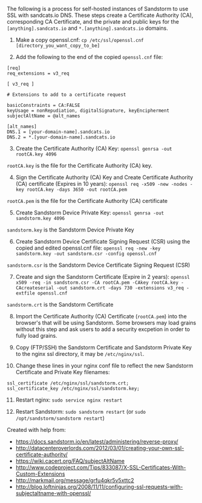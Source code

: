 The following is a process for self-hosted instances of Sandstorm to use SSL with sandcats.io DNS. These steps create a Certificate Authority (CA), corresponding CA Certificate, and the private and public keys for the `[anything].sandcats.io` and `*.[anything].sandcats.io` domains.

1. Make a copy openssl.cnf:
  `cp /etc/ssl/openssl.cnf [directory_you_want_copy_to_be]`

2. Add the following to the end of the copied `openssl.cnf` file:
  ```
  [req]
  req_extensions = v3_req

  [ v3_req ]

  # Extensions to add to a certificate request

  basicConstraints = CA:FALSE
  keyUsage = nonRepudiation, digitalSignature, keyEncipherment
  subjectAltName = @alt_names

  [alt_names]
  DNS.1 = [your-domain-name].sandcats.io
  DNS.2 = *.[your-domain-name].sandcats.io
  ```
3. Create the Certificate Authority (CA) Key:
  `openssl genrsa -out rootCA.key 4096`

  `rootCA.key` is the file for the Certificate Authority (CA) key.

4. Sign the Certificate Authority (CA) Key and Create Certificate Authority (CA) certificate (Expires in 10 years):
  `openssl req -x509 -new -nodes -key rootCA.key -days 3650 -out rootCA.pem`

`rootCA.pem` is the file for the Certificate Authority (CA) certificate

5. Create Sandstorm Device Private Key:
  `openssl genrsa -out sandstorm.key 4096`

`sandstorm.key` is the Sandstorm Device Private Key

6. Create Sandstorm Device Certificate Signing Request (CSR) using the copied and edited openssl.cnf file:
  `openssl req -new -key sandstorm.key -out sandstorm.csr -config openssl.cnf`

`sandstorm.csr` is the Sandstorm Device Certificate Signing Request (CSR)

7. Create and sign the Sandstorm Certificate (Expire in 2 years):
  `openssl x509 -req -in sandstorm.csr -CA rootCA.pem -CAkey rootCA.key -CAcreateserial -out sandstorm.crt -days 730 -extensions v3_req -extfile openssl.cnf`

`sandstorm.crt` is the Sandstorm Certificate

8. Import the Certificate Authority (CA) Certificate (`rootCA.pem`) into the browser's that will be using Sandstorm. Some browsers may load grains without this step and ask users to add a security excpetion in order to fully load grains.

9. Copy (FTP/SSH) the Sandstorm Certificate and Sandstorm Private Key to the nginx ssl directory, it may be `/etc/nginx/ssl`.

10. Change these lines in your nginx conf file to reflect the new Sandstorm Certificate and Private Key filenames:
  ```
  ssl_certificate /etc/nginx/ssl/sandstorm.crt;
  ssl_certificate_key /etc/nginx/ssl/sandstorm.key;
  ```
11. Restart nginx:
  `sudo service nginx restart`

12. Restart Sandstorm:
  `sudo sandstorm restart` (or `sudo /opt/sandstorm/sandstorm restart`)


Created with help from:
* https://docs.sandstorm.io/en/latest/administering/reverse-proxy/
* http://datacenteroverlords.com/2012/03/01/creating-your-own-ssl-certificate-authority/
* https://wiki.cacert.org/FAQ/subjectAltName
* http://www.codeproject.com/Tips/833087/X-SSL-Certificates-With-Custom-Extensions
* http://markmail.org/message/grfu4qkr5v5xttc2
* http://blog.loftninjas.org/2008/11/11/configuring-ssl-requests-with-subjectaltname-with-openssl/
